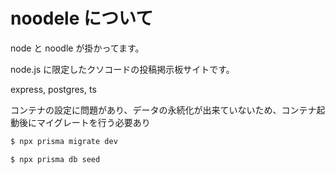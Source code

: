 # noodele について

node と noodle が掛かってます。

node.js に限定したクソコードの投稿掲示板サイトです。

express,
postgres,
ts

コンテナの設定に問題があり、データの永続化が出来ていないため、コンテナ起動後にマイグレートを行う必要あり

```sh
$ npx prisma migrate dev

$ npx prisma db seed
```
